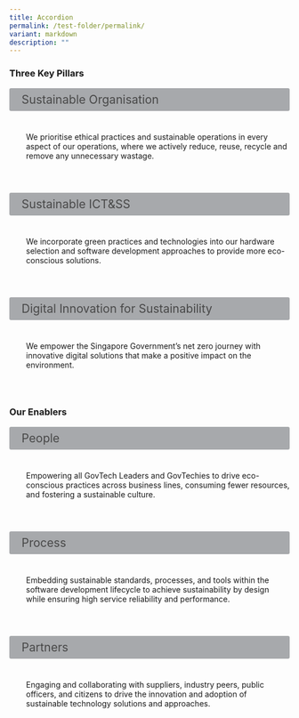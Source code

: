 ```yaml
---
title: Accordion
permalink: /test-folder/permalink/
variant: markdown
description: ""
---
```

<style>
input {

display: none;

}

label {

display: block;

padding: 8px 22px;

margin: 0 0 5px 0;

cursor: pointor;

background: #a7a9ac;

border-radius: 3px;

color: #484848;

transition: ease .5s;

font-size: 1.5em;

}

  

label:hover {

background: #B41E8E;

color: #FFF;

}

  

.accordion-content {

padding: 10px 0px 30px 30px;

margin: 0 0 1px 0;

border-radius: 3px;

}

  

input + label + .accordion-content {

display: none;

}

  

input:checked + label + .accordion-content {

display: none;

}

  

input:checked + label + .accordion-content {

display: block;

}
</style>

  

### Three Key Pillars

  

<div>

<input id="title1" type="checkbox"><label for="title1">Sustainable Organisation</label>

<div class="accordion-content">

<p>We prioritise ethical practices and sustainable operations in every aspect of our operations, where we actively reduce, reuse, recycle and remove any unnecessary wastage.</p>

</div>

<input id="title2" type="checkbox"><label for="title2">Sustainable ICT&amp;SS</label>

<div class="accordion-content">

<p>We incorporate green practices and technologies into our hardware selection and software development approaches to provide more eco-conscious solutions.</p>

</div>

<input id="title3" type="checkbox"><label for="title3">Digital Innovation for Sustainability</label>

<div class="accordion-content">

<p>We empower the Singapore Government’s net zero journey with innovative digital solutions that make a positive impact on the environment.</p>

</div>

</div>

  
  

### Our Enablers&nbsp;

  

<div>

<input id="title4" type="checkbox"><label for="title4">People</label>

<div class="accordion-content">

<p>Empowering all GovTech Leaders and GovTechies to drive eco-conscious practices across business lines, consuming fewer resources, and fostering a sustainable culture.</p>

</div>

<input id="title5" type="checkbox"><label for="title5">Process</label>

<div class="accordion-content">

<p>Embedding sustainable standards, processes, and tools within the software development lifecycle to achieve sustainability by design while ensuring high service reliability and performance.</p>

</div>

<input id="title6" type="checkbox"><label for="title6">Partners</label>

<div class="accordion-content">

<p>Engaging and collaborating with suppliers, industry peers, public officers, and citizens to drive the innovation and adoption of sustainable technology solutions and approaches.</p>

</div>

</div>